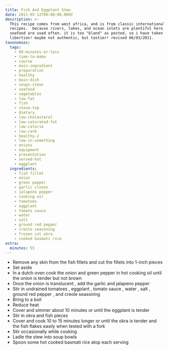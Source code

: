 ```yaml
---
title: Fish And Eggplant Stew
date: 2011-05-12T00:00:00.000Z
description: >-
  This recipe comes from west africa, and is from classic international
  recipes.  because rivers, lakes, and ocean inlets are plentiful here, fish and
  seafood are used often. it is too "bland" as posted, so i have taken some
  liberties! maybe not authentic, but tastier! revised 06/03/2011.
taxonomies:
  tags:
    - 60-minutes-or-less
    - time-to-make
    - course
    - main-ingredient
    - preparation
    - healthy
    - main-dish
    - soups-stews
    - seafood
    - vegetables
    - low-fat
    - fish
    - stove-top
    - dietary
    - low-cholesterol
    - low-saturated-fat
    - low-calorie
    - low-carb
    - healthy-2
    - low-in-something
    - onions
    - equipment
    - presentation
    - served-hot
    - eggplant
  ingredients:
    - fish fillet
    - onion
    - green pepper
    - garlic cloves
    - jalapeno pepper
    - cooking oil
    - tomatoes
    - eggplant
    - tomato sauce
    - water
    - salt
    - ground red pepper
    - creole seasoning
    - frozen cut okra
    - cooked basmati rice
extra:
  minutes: 55
---
```

 - Remove any skin from the fish fillets and cut the fillets into 1-inch pieces
 - Set aside
 - In a dutch oven cook the onion and green pepper in hot cooking oil until the onion is tender but not brown
 - Once the onion is translucent , add the garlic and jalapeno pepper
 - Stir in undrained tomatoes , eggplant , tomato sauce , water , salt , ground red pepper , and creole seasoning
 - Bring to a boil
 - Reduce heat
 - Cover and simmer about 10 minutes or until the eggplant is tender
 - Stir in okra and fish pieces
 - Cover and cook 10 to 15 minutes longer or until the okra is tender and the fish flakes easily when tested with a fork
 - Stir occasionally while cooking
 - Ladle the stew into soup bowls
 - Spoon some hot cooked basmati rice atop each serving
